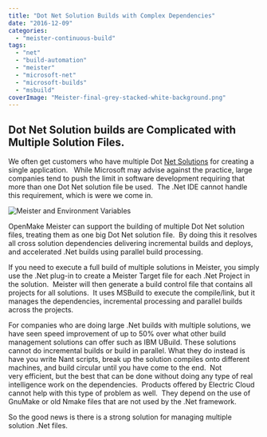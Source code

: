 ```yaml
---
title: "Dot Net Solution Builds with Complex Dependencies"
date: "2016-12-09"
categories: 
  - "meister-continuous-build"
tags: 
  - "net"
  - "build-automation"
  - "meister"
  - "microsoft-net"
  - "microsoft-builds"
  - "msbuild"
coverImage: "Meister-final-grey-stacked-white-background.png"
---
```


## Dot Net Solution builds are Complicated with Multiple Solution Files.

We often get customers who have multiple Dot [Net Solutions](https://dotnet.microsoft.com/en-us//download) for creating a single application.   While Microsoft may advise against the practice, large companies tend to push the limit in software development requiring that more than one Dot Net solution file be used.  The .Net IDE cannot handle this requirement, which is were we come in.

<div>
<img src="/images/Meister-final-grey-stacked-white-background-300x300.png" alt="Meister and Environment Variables" />
</div>

OpenMake Meister can support the building of multiple Dot Net solution files, treating them as one big Dot Net solution file.  By doing this it resolves all cross solution dependencies delivering incremental builds and deploys, and accelerated .Net builds using parallel build processing.

If you need to execute a full build of multiple solutions in Meister, you simply use the .Net plug-in to create a Meister Target file for each .Net Project in the solution.  Meister will then generate a build control file that contains all projects for all solutions.  It uses MSBuild to execute the compile/link, but it manages the dependencies, incremental processing and parallel builds across the projects.

For companies who are doing large .Net builds with multiple solutions, we have seen speed improvement of up to 50% over what other build management solutions can offer such as IBM UBuild. These solutions cannot do incremental builds or build in parallel. What they do instead is have you write Nant scripts, break up the solution compiles onto different machines, and build circular until you have come to the end.  Not very efficient, but the best that can be done without doing any type of real intelligence work on the dependencies.  Products offered by Electric Cloud cannot help with this type of problem as well.  They depend on the use of GnuMake or old Nmake files that are not used by the .Net framework.

So the good news is there is a strong solution for managing multiple solution .Net files.


